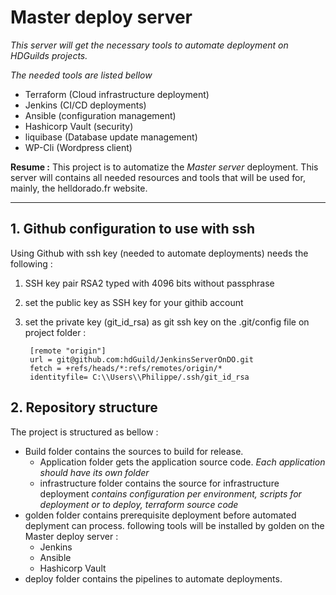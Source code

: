 # Master deploy server
*This server will get the necessary tools to automate deployment on HDGuilds projects.*

*The needed tools are listed bellow*
* Terraform (Cloud infrastructure deployment)
* Jenkins (CI/CD deployments)
* Ansible (configuration management)
* Hashicorp Vault (security)
* liquibase (Database update management)
* WP-Cli (Wordpress client)


**Resume :** This project is to automatize the *Master server* deployment. This server will contains all needed resources and tools that will be used for, mainly, the helldorado.fr website.

********

## 1. Github configuration to use with ssh
Using Github with ssh key (needed to automate deployments) needs the following :
1. SSH key pair RSA2 typed with 4096 bits without passphrase
2. set the public key as SSH key for your githib account
3. set the private key (git_id_rsa) as git ssh key on the .git/config file on project folder :

        [remote "origin"]
        url = git@github.com:hdGuild/JenkinsServerOnDO.git
        fetch = +refs/heads/*:refs/remotes/origin/*
        identityfile= C:\\Users\\Philippe/.ssh/git_id_rsa


## 2. Repository structure
The project is structured as bellow :
* Build folder contains the sources to build for release.
    * Application folder gets the application source code.
        *Each application should have its own folder*
    * infrastructure folder contains the source for infrastructure deployment
        *contains configuration per environment, scripts for deployment or to deploy, terraform source code*
* golden folder contains prerequisite deployment before automated deplyment can process. following tools will be installed by golden on the Master deploy server :
    * Jenkins
    * Ansible
    * Hashicorp Vault
* deploy folder contains the pipelines to automate deployments.